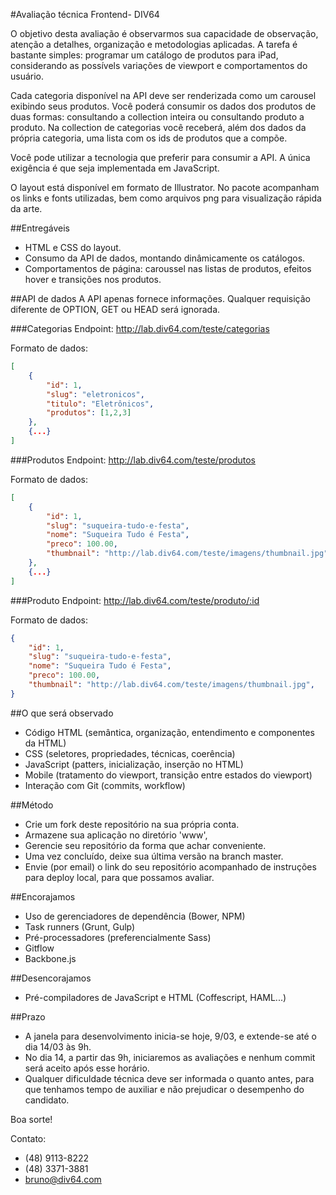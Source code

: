 #Avaliação técnica Frontend- DIV64

O objetivo desta avaliação é observarmos sua capacidade de observação, atenção a detalhes, organização e metodologias aplicadas. A tarefa é bastante simples: programar um catálogo de produtos para iPad, considerando as possívels variações de viewport e comportamentos do usuário.

Cada categoria disponível na API deve ser renderizada como um carousel exibindo seus produtos. Você poderá consumir os dados dos produtos de duas formas: consultando a collection inteira ou consultando produto a produto. Na collection de categorias você receberá, além dos dados da própria categoria, uma lista com os ids de produtos que a compõe.

Você pode utilizar a tecnologia que preferir para consumir a API. A única exigência é que seja implementada em JavaScript.

O layout está disponível em formato de Illustrator. No pacote acompanham os links e fonts utilizadas, bem como arquivos png para visualização rápida da arte.

##Entregáveis
- HTML e CSS do layout.
- Consumo da API de dados, montando dinâmicamente os catálogos.
- Comportamentos de página: caroussel nas listas de produtos, efeitos hover e transições nos produtos.

##API de dados
A API apenas fornece informações. Qualquer requisição diferente de OPTION, GET ou HEAD será ignorada.

###Categorias
Endpoint: http://lab.div64.com/teste/categorias

Formato de dados:
```json
[
	{
		"id": 1,
		"slug": "eletronicos",
		"titulo": "Eletrônicos",
		"produtos": [1,2,3]
	},
	{...}
]
```
###Produtos
Endpoint: http://lab.div64.com/teste/produtos

Formato de dados:
```json
[
	{
		"id": 1,
		"slug": "suqueira-tudo-e-festa",
		"nome": "Suqueira Tudo é Festa",
		"preco": 100.00,
		"thumbnail": "http://lab.div64.com/teste/imagens/thumbnail.jpg",
	},
	{...}
]
```
###Produto
Endpoint: http://lab.div64.com/teste/produto/:id

Formato de dados:
```json
{
	"id": 1,
	"slug": "suqueira-tudo-e-festa",
	"nome": "Suqueira Tudo é Festa",
	"preco": 100.00,
	"thumbnail": "http://lab.div64.com/teste/imagens/thumbnail.jpg",
}
```

##O que será observado
- Código HTML (semântica, organização, entendimento e componentes da HTML)
- CSS (seletores, propriedades, técnicas, coerência)
- JavaScript (patters, inicialização, inserção no HTML)
- Mobile (tratamento do viewport, transição entre estados do viewport)
- Interação com Git (commits, workflow)

##Método
- Crie um fork deste repositório na sua própria conta.
- Armazene sua aplicação no diretório 'www',
- Gerencie seu repositório da forma que achar conveniente.
- Uma vez concluído, deixe sua última versão na branch master.
- Envie (por email) o link do seu repositório acompanhado de instruções para deploy local, para que possamos avaliar.

##Encorajamos
- Uso de gerenciadores de dependência (Bower, NPM)
- Task runners (Grunt, Gulp)
- Pré-processadores (preferencialmente Sass)
- Gitflow
- Backbone.js

##Desencorajamos
- Pré-compiladores de JavaScript e HTML (Coffescript, HAML...)

##Prazo
- A janela para desenvolvimento inicia-se hoje, 9/03, e extende-se até o dia 14/03 às 9h.
- No dia 14, a partir das 9h, iniciaremos as avaliações e nenhum commit será aceito após esse horário.
- Qualquer dificuldade técnica deve ser informada o quanto antes, para que tenhamos tempo de auxiliar e não prejudicar o desempenho do candidato.

Boa sorte!

Contato:
- (48) 9113-8222
- (48) 3371-3881
- bruno@div64.com